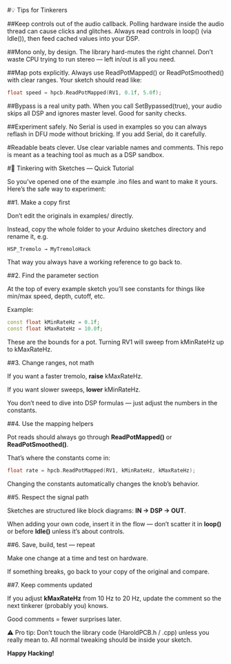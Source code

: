 #💡 Tips for Tinkerers

##Keep controls out of the audio callback.
Polling hardware inside the audio thread can cause clicks and glitches. Always read controls in loop() (via Idle()), then feed cached values into your DSP.

##Mono only, by design.
The library hard-mutes the right channel. Don’t waste CPU trying to run stereo — left in/out is all you need.

##Map pots explicitly.
Always use ReadPotMapped() or ReadPotSmoothed() with clear ranges. Your sketch should read like:

```cpp
float speed = hpcb.ReadPotMapped(RV1, 0.1f, 5.0f);
```

##Bypass is a real unity path.
When you call SetBypassed(true), your audio skips all DSP and ignores master level. Good for sanity checks.

##Experiment safely.
No Serial is used in examples so you can always reflash in DFU mode without bricking. If you add Serial, do it carefully.

#Readable beats clever.
Use clear variable names and comments. This repo is meant as a teaching tool as much as a DSP sandbox.


#🔧 Tinkering with Sketches — Quick Tutorial

So you’ve opened one of the example .ino files and want to make it yours. Here’s the safe way to experiment:

##1. Make a copy first

Don’t edit the originals in examples/ directly.

Instead, copy the whole folder to your Arduino sketches directory and rename it, e.g.

```
HSP_Tremolo → MyTremoloHack
```

That way you always have a working reference to go back to.

##2. Find the parameter section

At the top of every example sketch you’ll see constants for things like min/max speed, depth, cutoff, etc.

Example:

```cpp
const float kMinRateHz = 0.1f;
const float kMaxRateHz = 10.0f;
```

These are the bounds for a pot. Turning RV1 will sweep from kMinRateHz up to kMaxRateHz.

##3. Change ranges, not math

If you want a faster tremolo, **raise** kMaxRateHz.

If you want slower sweeps, **lower** kMinRateHz.

You don’t need to dive into DSP formulas — just adjust the numbers in the constants.

##4. Use the mapping helpers

Pot reads should always go through **ReadPotMapped()** or **ReadPotSmoothed()**.

That’s where the constants come in:

```cpp
float rate = hpcb.ReadPotMapped(RV1, kMinRateHz, kMaxRateHz);
```

Changing the constants automatically changes the knob’s behavior.

##5. Respect the signal path

Sketches are structured like block diagrams: **IN → DSP → OUT**.

When adding your own code, insert it in the flow — don’t scatter it in **loop()** or before **Idle()** unless it’s about controls.

##6. Save, build, test — repeat

Make one change at a time and test on hardware.

If something breaks, go back to your copy of the original and compare.

##7. Keep comments updated

If you adjust **kMaxRateHz** from 10 Hz to 20 Hz, update the comment so the next tinkerer (probably you) knows.

Good comments = fewer surprises later.

⚠️ Pro tip: Don’t touch the library code (HaroldPCB.h / .cpp) unless you really mean to. All normal tweaking should be inside your sketch.

**Happy Hacking!**